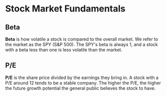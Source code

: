 # Stock Market Fundamentals

## Beta

**Beta** is how volatile a stock is compared to the overall market. We refer to the market as the SPY (S&P 500). The SPY's beta is always 1, and a stock with a beta less than one is less volatile than the market.

## P/E

**P/E** is the share price divided by the earnings they bring in. A stock with a P/E around 12 tends to be a stable company. The higher the P/E, the higher the future growth potential the general public believes the stock to have. 